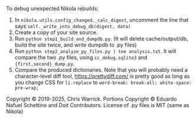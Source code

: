 To debug unexpected Nikola rebuilds:

1. In `nikola.utils.config_changed._calc_digest`, uncomment the line that says `self._write_into_debug_db(digest, data)`
2. Create a copy of your site source.
3. Run `python step1_build_and_dumpdb.py`. (It will delete cache/output/db, build the site twice, and write dumpdb to .py files)
4. Run `python step2_analyze_py_files.py | tee analysis.txt`. It will compare the two .py files, using `cc_debug.sqlite3` and `{first,second}_dump.py`.
5. Compare the produced dictionaries. Note that you will probably need a character-level diff tool, <https://prettydiff.com/> is pretty good as long as you change CSS for `li.replace` to `word-break: break-all; white-space: pre-wrap;`

Copyright © 2019-2025, Chris Warrick.
Portions Copyright © Eduardo Nafuel Schettino and Doit Contributors.
License of .py files is MIT (same as Nikola)
